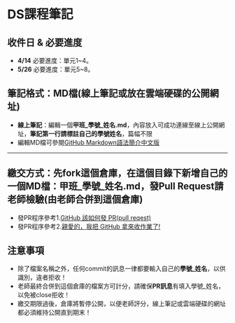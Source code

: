 # DS課程筆記
## 收件日 & 必要進度
- **4/14** 必要進度：單元1~4。
- **5/26** 必要進度：單元5~8。
## 筆記格式：MD檔(線上筆記或放在雲端硬碟的公開網址)
- **線上筆記**：編輯一個**甲班_學號_姓名.md**，內容放入可成功連線至線上公開網址，**筆記第一行請標註自己的學號姓名**，篇幅不限
- 編輯MD檔可參閱[GitHub Markdown語法簡介中文版](https://gist.github.com/billy3321/1001749662c370887c63bb30f26c9e6e)
---
## 繳交方式：先fork這個倉庫，在這個目錄下新增自己的一個MD檔：**甲班_學號_姓名.md**，發Pull Request請老師檢驗(由老師合併到這個倉庫)
- 發PR程序參考1.[GitHub 該如何發 PR(pull reqest)](https://hsiangfeng.github.io/git/20190615/4143994266/)
- 發PR程序參考2.[親愛的，我把 GitHub 拿來收作業了!](https://kaochenlong.com/2017/12/12/use-github-for-homework/)
## 注意事項
- 除了檔案名稱之外，任何commit的訊息一律都要輸入自己的**學號_姓名**，以供識別，違者拒收！
- 老師最終合併到這個倉庫的檔案方可計分，請確保**PR訊息**有填入學號_姓名，以免被close拒收！
- 繳交期限過後，倉庫將暫停公開，以便老師評分，線上筆記或雲端硬碟的網址都必須維持公開直到期末！
